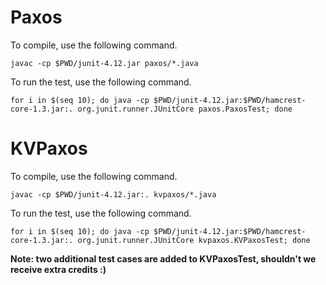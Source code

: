 # Paxos

To compile, use the following command.

~~~shell
javac -cp $PWD/junit-4.12.jar paxos/*.java
~~~

To run the test, use the following command.

~~~shell
for i in $(seq 10); do java -cp $PWD/junit-4.12.jar:$PWD/hamcrest-core-1.3.jar:. org.junit.runner.JUnitCore paxos.PaxosTest; done
~~~

# KVPaxos

To compile, use the following command.

~~~shell
javac -cp $PWD/junit-4.12.jar:. kvpaxos/*.java
~~~

To run the test, use the following command.

~~~shell
for i in $(seq 10); do java -cp $PWD/junit-4.12.jar:$PWD/hamcrest-core-1.3.jar:. org.junit.runner.JUnitCore kvpaxos.KVPaxosTest; done
~~~

**Note: two additional test cases are added to KVPaxosTest, shouldn't we receive extra credits :)**
